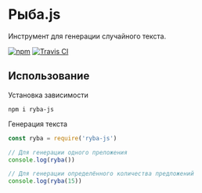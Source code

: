 # Рыба.js
Инструмент для генерации случайного текста.

[![npm](https://img.shields.io/npm/v/ryba-js.svg?style=flat-square)](https://www.npmjs.com/package/ryba-js)
[![Travis CI](https://img.shields.io/travis/danakt/ryba-js.svg?style=flat-square)](https://travis-ci.org/danakt/ryba-js)

## Использование
Установка зависимости
```
npm i ryba-js
```

Генерация текста
```js
const ryba = require('ryba-js')

// Для генерации одного преложения
console.log(ryba())

// Для генерации определённого количества предложений
console.log(ryba(15))
```
